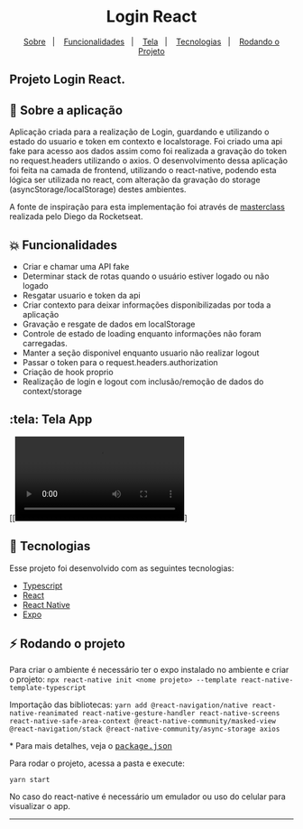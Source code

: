 <h1 align="center">
    Login React
</h1>

<p align="center">
  <a href="#rocket-sobre">Sobre</a>&nbsp;&nbsp;&nbsp;|&nbsp;&nbsp;&nbsp;
  <a href="#collision-funcionalidades">Funcionalidades</a>&nbsp;&nbsp;&nbsp;|&nbsp;&nbsp;&nbsp;
  <a href="#tela-app">Tela</a>&nbsp;&nbsp;&nbsp;|&nbsp;&nbsp;&nbsp;
   <a href="#rocket-tecnologias">Tecnologias</a>&nbsp;&nbsp;&nbsp;|&nbsp;&nbsp;&nbsp;
  <a href="#zap-rodando-o-projeto">Rodando o Projeto</a>
</p>

<h2>
<strong>Projeto</strong> Login React.
</h2>

## 🚀 Sobre a aplicação

Aplicação criada para a realização de Login, guardando e utilizando o estado do usuario e token em contexto e localstorage. Foi criado uma api fake para acesso aos dados assim como foi realizada a gravação do token no request.headers utilizando o axios. O desenvolvimento dessa aplicação foi feita na camada de frontend, utilizando o react-native, podendo esta lógica ser utilizada no react, com alteração da gravação do storage (asyncStorage/localStorage) destes ambientes.

A fonte de inspiração para esta implementação foi através de [masterclass](https://www.youtube.com/watch?v=KISMYYXSIX8) realizada pelo Diego da Rocketseat.

## :collision: Funcionalidades

- Criar e chamar uma API fake
- Determinar stack de rotas quando o usuário estiver logado ou não logado
- Resgatar usuario e token da api
- Criar contexto para deixar informações disponibilizadas por toda a aplicação
- Gravação e resgate de dados em localStorage
- Controle de estado de loading enquanto informações não foram carregadas.
- Manter a seção disponivel enquanto usuario não realizar logout
- Passar o token para o request.headers.authorization
- Criação de hook proprio
- Realização de login e logout com inclusão/remoção de dados do context/storage

## :tela: Tela App

[[![Watch the video](https://github.com/brigor7/login-react/blob/main/assets/video.mp4)]

## :rocket: Tecnologias

Esse projeto foi desenvolvido com as seguintes tecnologias:

- [Typescript](https://www.typescriptlang.org/)
- [React](https://reactjs.org/)
- [React Native](https://reactnative.dev/)
- [Expo](https://expo.io/)

## :zap: Rodando o projeto

Para criar o ambiente é necessário ter o expo instalado no ambiente e criar o projeto:
`npx react-native init <nome projeto> --template react-native-template-typescript`

Importação das bibliotecas:
`yarn add @react-navigation/native react-native-reanimated react-native-gesture-handler react-native-screens react-native-safe-area-context @react-native-community/masked-view @react-navigation/stack @react-native-community/async-storage axios`

\* Para mais detalhes, veja o <kbd>[package.json](./package.json)</kbd>

Para rodar o projeto, acessa a pasta <nomedoprojeto> e execute:

`yarn start`

No caso do react-native é necessário um emulador ou uso do celular para visualizar o app.

---
